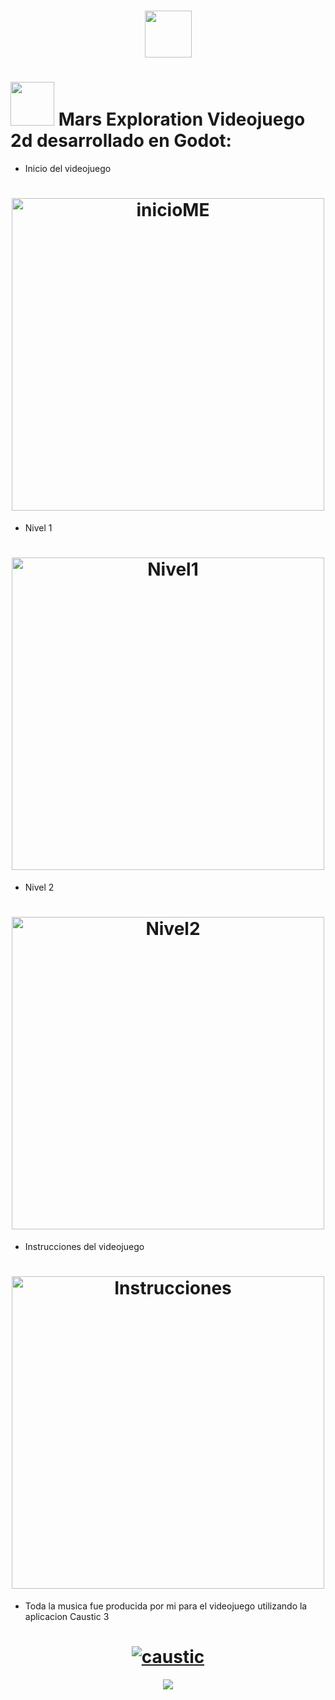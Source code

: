    
<h1 align="center"><img src="https://user-images.githubusercontent.com/74038190/235223585-049a7ac0-b529-416d-b504-ed24aea7d99b.gif" width="75"></h1>

<h1 align="left"><img src="https://user-images.githubusercontent.com/74038190/219923809-b86dc415-a0c2-4a38-bc88-ad6cf06395a8.gif" width="70px"/> <a href="https://github.com/Aryagm"><a> Mars Exploration Videojuego 2d desarrollado en Godot:</h1>

- Inicio del videojuego

<h1 align="center"> <a href="https://ibb.co/p6fT1DfL"><img src="https://i.ibb.co/qLN8DGNr/inicioME.png" alt="inicioME" border="0" width="500px" height="500px"></a></h1> 

- Nivel 1

<h1 align="center"> <a href="https://ibb.co/6fg4RJV"><img src="https://i.ibb.co/K3F9jzR/Nivel1.png" alt="Nivel1" border="0" width="500px" height="500px"></a></h1> 

- Nivel 2

<h1 align="center"> <a href="https://ibb.co/w34ZRLr"><img src="https://i.ibb.co/MW7ysh5/Nivel2.png" alt="Nivel2" border="0" width="500px" height="500px"></a></h1> 

- Instrucciones del videojuego

<h1 align="center"> <a href="https://ibb.co/HTNfk2nM"><img src="https://i.ibb.co/yFhcbRWM/Instrucciones.png" alt="Instrucciones" border="0" width="500px" height="500px"></a></h1> 

- Toda la musica fue producida por mi para el videojuego utilizando la aplicacion Caustic 3
  
<h1 align="center"> <a href="https://ibb.co/dJ1BT6R8"><img src="https://i.ibb.co/Hp17SYj5/caustic.jpg" alt="caustic" border="0"></a></h1> 

<div align="center">
<img src="https://user-images.githubusercontent.com/73097560/115834477-dbab4500-a447-11eb-908a-139a6edaec5c.gif">
</div>



